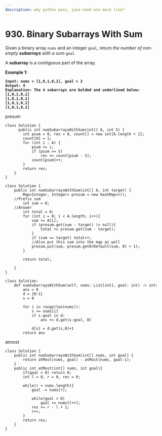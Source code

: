 ```yaml
---
description: why python pass, java need one more line?
---
```


# 930. Binary Subarrays With Sum

Given a binary array `nums` and an integer `goal`, return _the number of non-empty **subarrays** with a sum_ `goal`.

A **subarray** is a contiguous part of the array.

&#x20;

**Example 1:**

<pre><code><strong>Input: nums = [1,0,1,0,1], goal = 2
</strong><strong>Output: 4
</strong><strong>Explanation: The 4 subarrays are bolded and underlined below:
</strong><strong>[1,0,1,0,1]
</strong><strong>[1,0,1,0,1]
</strong><strong>[1,0,1,0,1]
</strong><strong>[1,0,1,0,1]
</strong></code></pre>

presum

```
class Solution {
      public int numSubarraysWithSum(int[] A, int S) {
        int psum = 0, res = 0, count[] = new int[A.length + 1];
        count[0] = 1;
        for (int i : A) {
            psum += i;
            if (psum >= S)
                res += count[psum - S];
            count[psum]++;
        }
        return res;
    }
}

class Solution {
    public int numSubarraysWithSum(int[] A, int target) {
        Map<Integer, Integer> presum = new HashMap<>();
	//Prefix sum
        int sum = 0;
	//Answer
        int total = 0;
        for (int i = 0; i < A.length; i++){
            sum += A[i];
            if (presum.get(sum - target) != null){
                total += presum.get(sum - target);
            }
            if (sum == target) total++;
            //Also put this sum into the map as well
            presum.put(sum, presum.getOrDefault(sum, 0) + 1);
        }
        
        return total;
        
    }
}

class Solution:
    def numSubarraysWithSum(self, nums: List[int], goal: int) -> int:
        ans = 0
        d = {0:1}
        s = 0
        
        for i in range(len(nums)):
            s += nums[i]
            if s-goal in d:
                ans += d.get(s-goal, 0)
            
            d[s] = d.get(s,0)+1
        return ans
```

atmost

```
class Solution {
    public int numSubarraysWithSum(int[] nums, int goal) {
        return atMost(nums, goal) - atMost(nums, goal-1);
    }
    public int atMost(int[] nums, int goal){
        if(goal < 0) return 0;
        int l = 0, r = 0, res = 0;
        
        while(r < nums.length){
            goal -= nums[r];
            
            while(goal < 0)
                goal += nums[l++];
            res += r - l + 1;
            r++;
        }
        return res;
    }
}
```
